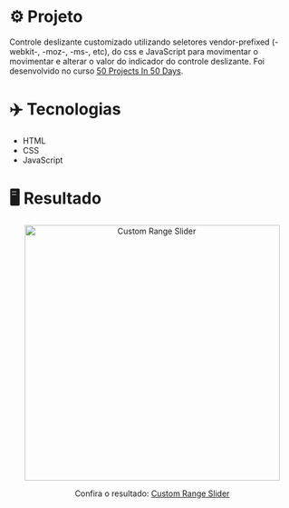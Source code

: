 # ⚙️ Projeto

Controle deslizante customizado utilizando seletores vendor-prefixed (-webkit-, -moz-, -ms-, etc), do css e JavaScript para movimentar o movimentar e alterar o valor do indicador do controle deslizante. Foi desenvolvido no curso <a href="https://www.udemy.com/share/103Pv2AEcYdFxQQXUH">50 Projects In 50 Days</a>.

# ✈️ Tecnologias

- HTML
- CSS
- JavaScript

# 🖥️ Resultado

<div align="center">
  <img alt="Custom Range Slider" src="https://i.imgur.com/Pw1n64J.png" width="450px">
  <p>Confira o resultado: <a href="https://custom-range-slider-ruuuff.netlify.app">Custom Range Slider</a></p>
</div>
